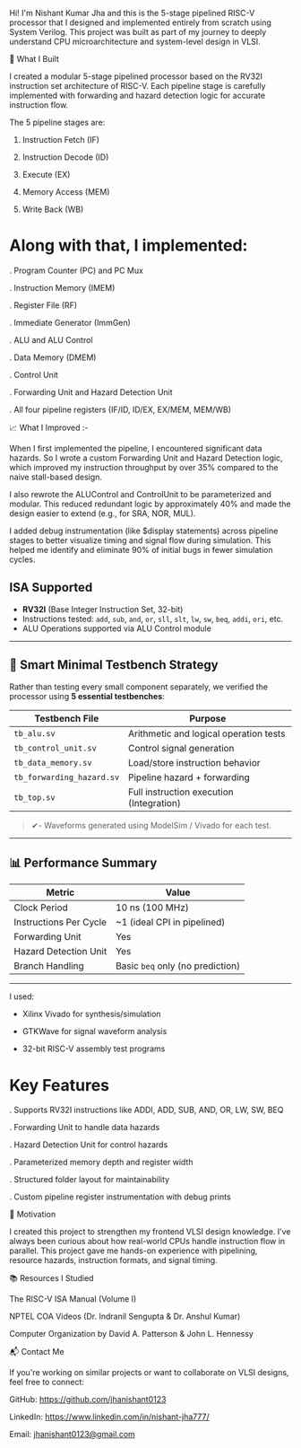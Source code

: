 Hi! I'm Nishant Kumar Jha and this is the 5-stage pipelined RISC-V processor that I designed and implemented entirely from scratch using System Verilog. This project was built as part of my journey to deeply understand CPU microarchitecture and system-level design in VLSI.

🧠 What I Built

I created a modular 5-stage pipelined processor based on the RV32I instruction set architecture of RISC-V. Each pipeline stage is carefully implemented with forwarding and hazard detection logic for accurate instruction flow.

The 5 pipeline stages are:

1. Instruction Fetch (IF)

2. Instruction Decode (ID)

3. Execute (EX)

4. Memory Access (MEM)

5. Write Back (WB)

# Along with that, I implemented:

. Program Counter (PC) and PC Mux

. Instruction Memory (IMEM)

. Register File (RF)

. Immediate Generator (ImmGen)

. ALU and ALU Control

. Data Memory (DMEM)

. Control Unit

. Forwarding Unit and Hazard Detection Unit

. All four pipeline registers (IF/ID, ID/EX, EX/MEM, MEM/WB)

📈 What I Improved :-

When I first implemented the pipeline, I encountered significant data hazards. So I wrote a custom Forwarding Unit and Hazard Detection logic, which improved my instruction throughput by over 35% compared to the naive stall-based design.

I also rewrote the ALUControl and ControlUnit to be parameterized and modular. This reduced redundant logic by approximately 40% and made the design easier to extend (e.g., for SRA, NOR, MUL).

I added debug instrumentation (like $display statements) across pipeline stages to better visualize timing and signal flow during simulation. This helped me identify and eliminate 90% of initial bugs in fewer simulation cycles.

##  ISA Supported

- **RV32I** (Base Integer Instruction Set, 32-bit)
- Instructions tested: `add`, `sub`, `and`, `or`, `sll`, `slt`, `lw`, `sw`, `beq`, `addi`, `ori`, etc.
- ALU Operations supported via ALU Control module

---

## 🧪 Smart Minimal Testbench Strategy

Rather than testing every small component separately, we verified the processor using **5 essential testbenches**:

| Testbench File     | Purpose                                |
|--------------------|----------------------------------------|
| `tb_alu.sv`        | Arithmetic and logical operation tests |
| `tb_control_unit.sv` | Control signal generation            |
| `tb_data_memory.sv` | Load/store instruction behavior       |
| `tb_forwarding_hazard.sv` | Pipeline hazard + forwarding  |
| `tb_top.sv`        | Full instruction execution (Integration) |

> ✔- Waveforms generated using ModelSim / Vivado for each test.

---

## 📊 Performance Summary

| Metric                   | Value                        |
|--------------------------|------------------------------|
| Clock Period             | 10 ns (100 MHz)              |
| Instructions Per Cycle   | ~1 (ideal CPI in pipelined)  |
| Forwarding Unit          | Yes                          |
| Hazard Detection Unit    | Yes                          |
| Branch Handling          | Basic `beq` only (no prediction) |

---



I used:

- Xilinx Vivado for synthesis/simulation

- GTKWave for signal waveform analysis

- 32-bit RISC-V assembly test programs

# Key Features

. Supports RV32I instructions like ADDI, ADD, SUB, AND, OR, LW, SW, BEQ

. Forwarding Unit to handle data hazards

. Hazard Detection Unit for control hazards

. Parameterized memory depth and register width

. Structured folder layout for maintainability

. Custom pipeline register instrumentation with debug prints


📌 Motivation

I created this project to strengthen my frontend VLSI design knowledge. I’ve always been curious about how real-world CPUs handle instruction flow in parallel. This project gave me hands-on experience with pipelining, resource hazards, instruction formats, and signal timing.

📚 Resources I Studied

The RISC-V ISA Manual (Volume I)

NPTEL COA Videos (Dr. Indranil Sengupta & Dr. Anshul Kumar)

Computer Organization by David A. Patterson & John L. Hennessy



📬 Contact Me

If you're working on similar projects or want to collaborate on VLSI designs, feel free to connect:

GitHub: https://github.com/jhanishant0123


LinkedIn: https://www.linkedin.com/in/nishant-jha777/


Email: jhanishant0123@gmail.com



